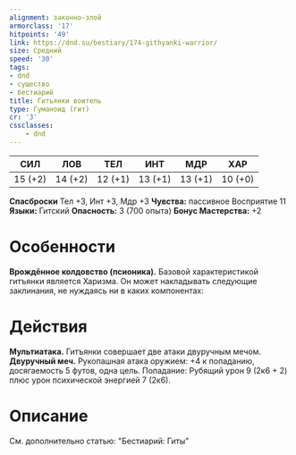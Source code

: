 ```yaml
---
alignment: законно-злой
armorclass: '17'
hitpoints: '49'
link: https://dnd.su/bestiary/174-githyanki-warrior/
size: Средний
speed: '30'
tags:
- dnd
- существо
- бестиарий
title: Гитъянки воитель
type: Гуманоид (гит)
cr: '3'
cssclasses:
    - dnd
---
```



| СИЛ | ЛОВ | ТЕЛ | ИНТ | МДР | ХАР |
|---|---|---|---|---|---|
| 15 (+2) | 14 (+2) | 12 (+1) | 13 (+1) | 13 (+1) | 10 (+0) |
**Спасброски** Тел +3, Инт +3, Мдр +3
**Чувства:** пассивное Восприятие 11
**Языки:** Гитский
**Опасность:** 3 (700 опыта)
**Бонус Мастерства:** +2


# Особенности
**Врождённое колдовство (псионика).** Базовой характеристикой гитъянки является Харизма. Он может накладывать следующие заклинания, не нуждаясь ни в каких компонентах:


# Действия
**Мультиатака.** Гитъянки совершает две атаки двуручным мечом.
**Двуручный меч.** Рукопашная атака оружием: +4 к попаданию, досягаемость 5 футов, одна цель. Попадание: Рубящий урон 9 (2к6 + 2) плюс урон психической энергией 7 (2к6).


# Описание
См. дополнительно статью: "Бестиарий: Гиты"
